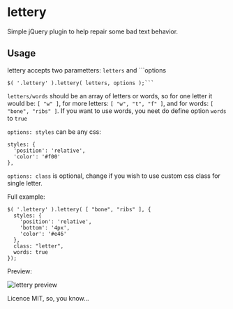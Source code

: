# lettery
Simple jQuery plugin to help repair some bad text behavior.
## Usage
  lettery accepts two parametters: ```letters``` and ```options

```
$( '.lettery' ).lettery( letters, options );```
```

```letters/words``` should be an array of letters or words, so for one letter it would be: 
```[ "w" ]```, for more letters: ```[ "w", "t", "f" ]```, and for words: 
```[ "bone", "ribs" ]```.
If you want to use words, you neet do define option ```words``` to ```true```

```options: styles``` can be any css:
```
styles: {
  'position': 'relative',
  'color': '#f00'
},
```

```options: class``` is optional, change if you wish to use custom css class for single letter.

Full example:
```
$( '.lettery' ).lettery( [ "bone", "ribs" ], {
  styles: {
    'position': 'relative',
    'bottom': '4px',
    'color': '#e46'
  },
  class: "letter",
  words: true
});
```

Preview:

![lettery preview](https://raw.githubusercontent.com/vincurekf/lettery/master/preview.jpg)

Licence MIT, so, you know...
